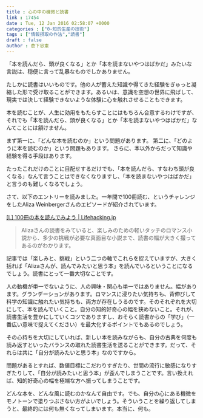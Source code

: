 ```yaml
---
title : 心の中の機微と読書
link : 17454
date : Tue, 12 Jan 2016 02:58:07 +0000
categories : ["0-知的生産の技術"]
tags : ["情報摂取の作法","読書"]
draft : false
author : 倉下忠憲
---
```


「本を読んだら、頭が良くなる」とか「本を読まないやつはばかだ」みたいな言説は、穏便に言って乱暴なものでしかありません。

たしかに読書はいいものです。他の人が蓄えた知識や得てきた経験をぎゅっと凝縮した形で受け取ることができます。あるいは、意識を空想の世界に飛ばして、現実では決して経験できないような体験に心を触れさせることもできます。

本を読むことが、人生に効用をもたらすことにはもちろん合意するわけですが、それでも「本を読んだら、頭が良くなる」とか「本を読まないやつはばかだ」なんてことには頷けません。

まず第一に、「どんな本を読むのか」という問題があります。
第二に、「どのように本を読むのか」という問題もあります。
さらに、本以外からだって知識や経験を得る手段はあります。

たったこれだけのことに目配せするだけでも、「本を読んだら、すなわち頭が良くなる」なんて言うことはできなくなりますし、「本を読まないやつはばかだ」と言うのも難しくなるでしょう。

さて、以下のエントリーを読みました。一年間で100冊読む、というチャレンジをしたAliza Weinbergerさんのエピソードが紹介されています。

<a href="http://lifehacking.jp/2016/01/100books/">[L] 100冊の本を読んでみよう | Lifehacking.jp</a>

<blockquote>Alizaさんの読書をみていると、楽しみのための軽いタッチのロマンス小説から、多少の挑戦が必要な真面目な小説まで、読書の幅が大きく撮ってあるのがわかります。</blockquote>

記事では「楽しみと、挑戦」という二つの軸でこれらを捉えていますが、大きく括れば「Alizaさんが、読んでみたいと思う本」を読んでいるということになるでしょう。読書にとって一番大切なことです。

人の動機が単一でないように、人の興味・関心も単一ではありません。幅があります。グランデーションがあります。ロマンスに浸りたい気持ちも、背伸びして科学の知識に触れたい気持ちも、両方が存在しうるのです。そのそれぞれを大切にして、本を読んでいくこと。自分の知的好奇心の幅を狭めないこと。それが、読書生活を豊かにしていくコツでありますし、おそらく読書からの「学び」（一番広い意味で捉えてください）を最大化するポイントでもあるのでしょう。

その心持ちを大切にしていれば、新しい本を読みながらも、自分の古典を何度も読み返すといったバランスの取れた読書生活を送ることができます。だって、それらは共に「自分が読みたいと思う本」なのですから。

問題があるとすれば、数値目標にこだわりすぎたり、世間の流行に敏感になりすぎたりして、「自分が読みたいと思う本」が歪んでしまうことです。言い換えれば、知的好奇心の幅を極端な方へ振ってしまうことです。

どんな本を、どんな風に読むのかなんて自由です。でも、自分の心にある機微をモノトーンで塗りつぶさない方がよいでしょう。そういうことを繰り返してしまうと、最終的には何も無くなってしまいます。本当に、何も。